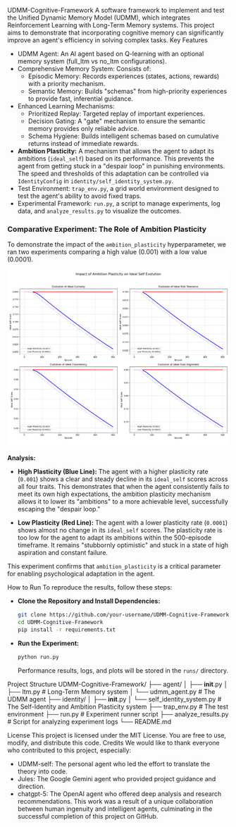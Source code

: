 UDMM-Cognitive-Framework
A software framework to implement and test the Unified Dynamic Memory Model (UDMM), which integrates Reinforcement Learning with Long-Term Memory systems.
This project aims to demonstrate that incorporating cognitive memory can significantly improve an agent's efficiency in solving complex tasks.
Key Features
 * UDMM Agent: An AI agent based on Q-learning with an optional memory system (full_ltm vs no_ltm configurations).
 * Comprehensive Memory System: Consists of:
   * Episodic Memory: Records experiences (states, actions, rewards) with a priority mechanism.
   * Semantic Memory: Builds "schemas" from high-priority experiences to provide fast, inferential guidance.
 * Enhanced Learning Mechanisms:
   * Prioritized Replay: Targeted replay of important experiences.
   * Decision Gating: A "gate" mechanism to ensure the semantic memory provides only reliable advice.
   * Schema Hygiene: Builds intelligent schemas based on cumulative returns instead of immediate rewards.
 * **Ambition Plasticity:** A mechanism that allows the agent to adapt its ambitions (`ideal_self`) based on its performance. This prevents the agent from getting stuck in a "despair loop" in punishing environments. The speed and thresholds of this adaptation can be controlled via `IdentityConfig` in `identity/self_identity_system.py`.
 * Test Environment: `trap_env.py`, a grid world environment designed to test the agent's ability to avoid fixed traps.
 * Experimental Framework: `run.py`, a script to manage experiments, log data, and `analyze_results.py` to visualize the outcomes.

### Comparative Experiment: The Role of Ambition Plasticity

To demonstrate the impact of the `ambition_plasticity` hyperparameter, we ran two experiments comparing a high value (0.001) with a low value (0.0001).

![Ambition Plasticity Comparison](ambition_plasticity_comparison.png)

**Analysis:**

*   **High Plasticity (Blue Line):** The agent with a higher plasticity rate (`0.001`) shows a clear and steady decline in its `ideal_self` scores across all four traits. This demonstrates that when the agent consistently fails to meet its own high expectations, the ambition plasticity mechanism allows it to lower its "ambitions" to a more achievable level, successfully escaping the "despair loop."

*   **Low Plasticity (Red Line):** The agent with a lower plasticity rate (`0.0001`) shows almost no change in its `ideal_self` scores. The plasticity rate is too low for the agent to adapt its ambitions within the 500-episode timeframe. It remains "stubbornly optimistic" and stuck in a state of high aspiration and constant failure.

This experiment confirms that `ambition_plasticity` is a critical parameter for enabling psychological adaptation in the agent.

How to Run
To reproduce the results, follow these steps:
 * **Clone the Repository and Install Dependencies:**
   ```bash
   git clone https://github.com/your-username/UDMM-Cognitive-Framework.git
   cd UDMM-Cognitive-Framework
   pip install -r requirements.txt
   ```
 * **Run the Experiment:**
   ```bash
   python run.py
   ```
   Performance results, logs, and plots will be stored in the `runs/` directory.

Project Structure
UDMM-Cognitive-Framework/
├── agent/
│   ├── __init__.py
│   ├── ltm.py                 # Long-Term Memory system
│   └── udmm_agent.py          # The UDMM agent
├── identity/
│   ├── __init__.py
│   └── self_identity_system.py # The Self-Identity and Ambition Plasticity system
├── trap_env.py              # The test environment
├── run.py                   # Experiment runner script
├── analyze_results.py       # Script for analyzing experiment logs
└── README.md

License
This project is licensed under the MIT License. You are free to use, modify, and distribute this code.
Credits
We would like to thank everyone who contributed to this project, especially:
 * UDMM-self: The personal agent who led the effort to translate the theory into code.
 * Jules: The Google Gemini agent who provided project guidance and direction.
 * chatgpt-5: The OpenAI agent who offered deep analysis and research recommendations.
This work was a result of a unique collaboration between human ingenuity and intelligent agents, culminating in the successful completion of this project on GitHub.
